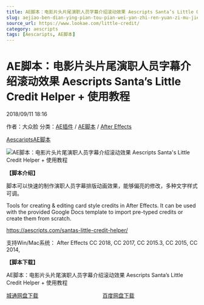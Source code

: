 ```yaml
---
title: AE脚本：电影片头片尾演职人员字幕介绍滚动效果 Aescripts Santa’s Little Credit Helper + 使用教程
slug: aejiao-ben-dian-ying-pian-tou-pian-wei-yan-zhi-ren-yuan-zi-mu-jie-shao-gun-dong-xiao-guo-aescripts-santas-little-credit-helper-shi-yong-jiao-cheng
source_url: https://www.lookae.com/little-credit/
category: aescripts
tags: [Aescaripts, AE脚本]
---
```

# AE脚本：电影片头片尾演职人员字幕介绍滚动效果 Aescripts Santa’s Little Credit Helper + 使用教程

2018/09/11 18:16

作者：大众脸
分类：[AE插件](https://www.lookae.com/after-effects/aechajian/) / [AE脚本](https://www.lookae.com/after-effects/aescripts/) / [After Effects](https://www.lookae.com/after-effects/)

[Aescaripts](https://www.lookae.com/tag/aescaripts/)[AE脚本](https://www.lookae.com/tag/ae%e8%84%9a%e6%9c%ac/)

![AE脚本：电影片头片尾演职人员字幕介绍滚动效果 Aescripts Santa's Little Credit Helper + 使用教程](https://www.lookae.com/wp-content/uploads/2018/09/Little-Credit-.jpg "AE脚本：电影片头片尾演职人员字幕介绍滚动效果 Aescripts Santa's Little Credit Helper + 使用教程-LookAE.com")

**【脚本介绍】**

脚本可以快速的制作演职人员字幕排版动画效果，能够偏亮的修改，多种文字样式可调。

Tools for creating & editing card style credits in After Effects. It can be used with the provided Google Docs template to import pre-typed credits or create them from scratch.

https://aescripts.com/santas-little-credit-helper/

支持Win/Mac系统： After Effects CC 2018, CC 2017, CC 2015.3, CC 2015, CC 2014,

**【脚本下载】**

AE脚本：电影片头片尾演职人员字幕介绍滚动效果 Aescripts Santa’s Little Credit Helper + 使用教程

[城通网盘下载](https://lookae.ctfile.com/fs/680462-309184671)                                           [百度网盘下载](https://pan.baidu.com/s/1R7Df-LDOzLVwMcdfoSlQmw)
